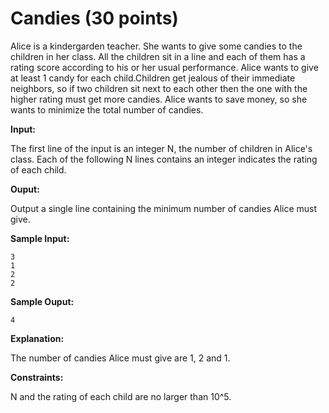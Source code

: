 Candies (30 points)
=======================

Alice is a kindergarden teacher. She wants to give some candies to the children in her class.  All the children sit in a line and each  of them  has a rating score according to his or her usual performance.  Alice wants to give at least 1 candy for each child.Children get jealous of their immediate neighbors, so if two children sit next to each other then the one with the higher rating must get more candies. Alice wants to save money, so she wants to minimize the total number of candies.
 
**Input:**
 
The first line of the input is an integer N, the number of children in Alice's class. Each of the following N lines contains an integer indicates the rating of each child.
 
**Ouput:**
 
Output a single line containing the minimum number of candies Alice must give.
 
**Sample Input:**
 
	3
	1
	2
	2
 
**Sample Ouput:**
 
	4
 
**Explanation:**
 
The number of candies Alice must give are 1, 2 and 1.
 
**Constraints:**
 
N and the rating  of each child are no larger than 10^5.
